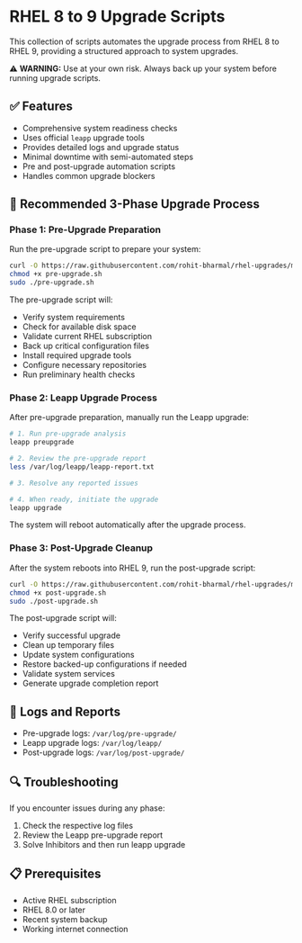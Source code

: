 # RHEL 8 to 9 Upgrade Scripts

This collection of scripts automates the upgrade process from RHEL 8 to RHEL 9, providing a structured approach to system upgrades.

⚠️ **WARNING:** Use at your own risk. Always back up your system before running upgrade scripts.

## ✅ Features

- Comprehensive system readiness checks
- Uses official `leapp` upgrade tools
- Provides detailed logs and upgrade status
- Minimal downtime with semi-automated steps
- Pre and post-upgrade automation scripts
- Handles common upgrade blockers

## 🔄 Recommended 3-Phase Upgrade Process

### Phase 1: Pre-Upgrade Preparation

Run the pre-upgrade script to prepare your system:

```bash
curl -O https://raw.githubusercontent.com/rohit-bharmal/rhel-upgrades/main/scripts/using-cdn/rhel8-to-9/pre-upgrade.sh
chmod +x pre-upgrade.sh
sudo ./pre-upgrade.sh
```

The pre-upgrade script will:

- Verify system requirements
- Check for available disk space
- Validate current RHEL subscription
- Back up critical configuration files
- Install required upgrade tools
- Configure necessary repositories
- Run preliminary health checks

### Phase 2: Leapp Upgrade Process

After pre-upgrade preparation, manually run the Leapp upgrade:

```bash
# 1. Run pre-upgrade analysis
leapp preupgrade

# 2. Review the pre-upgrade report
less /var/log/leapp/leapp-report.txt

# 3. Resolve any reported issues

# 4. When ready, initiate the upgrade
leapp upgrade
```

The system will reboot automatically after the upgrade process.

### Phase 3: Post-Upgrade Cleanup

After the system reboots into RHEL 9, run the post-upgrade script:

```bash
curl -O https://raw.githubusercontent.com/rohit-bharmal/rhel-upgrades/main/scripts/using-cdn/rhel8-to-9/post-upgrade.sh
chmod +x post-upgrade.sh
sudo ./post-upgrade.sh
```

The post-upgrade script will:

- Verify successful upgrade
- Clean up temporary files
- Update system configurations
- Restore backed-up configurations if needed
- Validate system services
- Generate upgrade completion report

## 📝 Logs and Reports

- Pre-upgrade logs: `/var/log/pre-upgrade/`
- Leapp upgrade logs: `/var/log/leapp/`
- Post-upgrade logs: `/var/log/post-upgrade/`

## 🔍 Troubleshooting

If you encounter issues during any phase:

1. Check the respective log files
2. Review the Leapp pre-upgrade report
3. Solve Inhibitors and then run leapp upgrade

## 📋 Prerequisites

- Active RHEL subscription
- RHEL 8.0 or later
- Recent system backup
- Working internet connection

